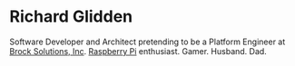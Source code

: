 # Richard Glidden

Software Developer and Architect pretending to be a Platform Engineer at [Brock Solutions, Inc](https://www.brocksolutions.com). [Raspberry Pi](https://www.raspberrypi.org/) enthusiast. Gamer. Husband. Dad.
